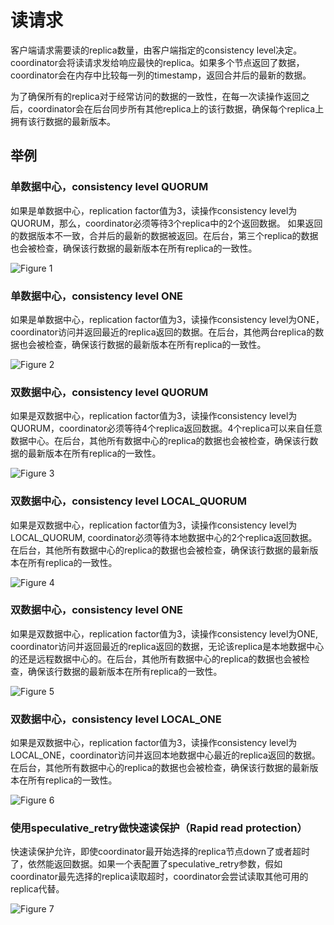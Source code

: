 # 读请求

客户端请求需要读的replica数量，由客户端指定的consistency level决定。coordinator会将读请求发给响应最快的replica。如果多个节点返回了数据，coordinator会在内存中比较每一列的timestamp，返回合并后的最新的数据。

为了确保所有的replica对于经常访问的数据的一致性，在每一次读操作返回之后，coordinator会在后台同步所有其他replica上的该行数据，确保每个replica上拥有该行数据的最新版本。

## 举例

### 单数据中心，consistency level QUORUM

如果是单数据中心，replication factor值为3，读操作consistency level为QUORUM，那么，coordinator必须等待3个replica中的2个返回数据。 如果返回的数据版本不一致，合并后的最新的数据被返回。在后台，第三个replica的数据也会被检查，确保该行数据的最新版本在所有replica的一致性。

![Figure 1](../assets/singleDCConQuorum.svg)

### 单数据中心，consistency level ONE

如果是单数据中心，replication factor值为3，读操作consistency level为ONE，coordinator访问并返回最近的replica返回的数据。在后台，其他两台replica的数据也会被检查，确保该行数据的最新版本在所有replica的一致性。

![Figure 2](../assets/singleDCConOne.svg)

### 双数据中心，consistency level QUORUM

如果是双数据中心，replication factor值为3，读操作consistency level为QUORUM，coordinator必须等待4个replica返回数据。4个replica可以来自任意数据中心。在后台，其他所有数据中心的replica的数据也会被检查，确保该行数据的最新版本在所有replica的一致性。

![Figure 3](../assets/multipleDCConQuorum.svg)

### 双数据中心，consistency level LOCAL_QUORUM

如果是双数据中心，replication factor值为3，读操作consistency level为LOCAL_QUORUM, coordinator必须等待本地数据中心的2个replica返回数据。在后台，其他所有数据中心的replica的数据也会被检查，确保该行数据的最新版本在所有replica的一致性。

![Figure 4](../assets/multipleDCConLocalQuorum.svg)

### 双数据中心，consistency level ONE

如果是双数据中心，replication factor值为3，读操作consistency level为ONE, coordinator访问并返回最近的replica返回的数据，无论该replica是本地数据中心的还是远程数据中心的。在后台，其他所有数据中心的replica的数据也会被检查，确保该行数据的最新版本在所有replica的一致性。

![Figure 5](../assets/multipleDCConOne.svg)

### 双数据中心，consistency level LOCAL_ONE

如果是双数据中心，replication factor值为3，读操作consistency level为LOCAL_ONE，coordinator访问并返回本地数据中心最近的replica返回的数据。在后台，其他所有数据中心的replica的数据也会被检查，确保该行数据的最新版本在所有replica的一致性。

![Figure 6](../assets/multipleDCConLocalOne.svg)

### 使用speculative_retry做快速读保护（Rapid read protection）

快速读保护允许，即使coordinator最开始选择的replica节点down了或者超时了，依然能返回数据。如果一个表配置了speculative_retry参数，假如coordinator最先选择的replica读取超时，coordinator会尝试读取其他可用的replica代替。

![Figure 7](../assets/rapidReadProtection.svg)
